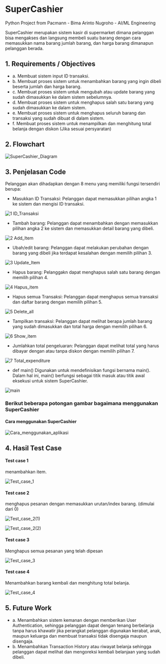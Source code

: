 # SuperCashier
Python Project from Pacmann - Bima Arinto Nugroho - AI/ML Engineering

SuperCashier merupakan sistem kasir di supermarket dimana pelanggan bisa mengakses dan langsung membeli suatu barang dengan cara memasukkan nama barang jumlah barang, dan harga barang dimanapun pelanggan berada.

## 1. Requirements / Objectives
   - a. Membuat sistem input ID transaksi.
   - b. Membuat proses sistem untuk menambahkan barang yang ingin dibeli beserta jumlah dan harga barang.
   - c. Membuat proses sistem untuk mengubah atau update barang yang sudah dimasukkan ke dalam sistem sebelumnya.
   - d. Membuat proses sistem untuk menghapus salah satu barang yang sudah dimasukkan ke dalam sistem.
   - e. Membuat proses sistem untuk menghapus seluruh barang dan transaksi yang sudah dibuat di dalam sistem.
   - f. Membuat proses sistem untuk menampilkan dan menghitung total belanja dengan diskon (Jika sesuai persyaratan)

## 2.  Flowchart

![SuperCashier_Diagram](https://github.com/BimaArinto/SuperCashier/assets/98025217/bd77c2e9-2367-4d5d-a713-aebb5d69403f)

## 3. Penjelasan Code
Pelanggan akan dihadapkan dengan 8 menu yang memiliki fungsi tersendiri berupa:
- Masukkan ID Transaksi: Pelanggan dapat memasukkan pilihan angka 1 ke sistem dan mengisi ID transaksi.

![1  ID_Transaksi](https://github.com/BimaArinto/SuperCashier/assets/98025217/22596285-5479-4b3c-8823-788b2a8069b1)

- Tambah barang: Pelanggan dapat menambahkan dengan memasukkan pilihan angka 2 ke sistem dan memasukkan detail barang yang dibeli.

![2  Add_Item](https://github.com/BimaArinto/SuperCashier/assets/98025217/932babe7-f311-40c9-b6d8-4d53d82ff475)

- Ubah/edit barang: Pelanggan dapat melakukan perubahan dengan barang yang dibeli jika terdapat kesalahan dengan memilih pilihan 3.

![3  Update_Item](https://github.com/BimaArinto/SuperCashier/assets/98025217/946b6cd6-f407-485b-a9c8-1cc7c256bde3)

- Hapus barang: Pelanggakn dapat menghapus salah satu barang dengan memilih pilihan 4.

![4  Hapus_item](https://github.com/BimaArinto/SuperCashier/assets/98025217/083481ba-e654-4a5b-926d-d82a1f286ca7)

- Hapus semua Transaksi: Pelanggan dapat menghapus semua transaksi dan daftar barang dengan memilih pilihan 5.

![5  Delete_all](https://github.com/BimaArinto/SuperCashier/assets/98025217/3fccc5ef-0dde-47c3-9a06-b4cab04c41f5)

- Tampilkan transaksi: Pelanggan dapat melihat berapa jumlah barang yang sudah dimasukkan dan total harga dengan memilih pilihan 6.

![6  Show_item](https://github.com/BimaArinto/SuperCashier/assets/98025217/edc26526-27ca-487b-80bf-22e5e9f1d96b)

- Jumlahkan total pengeluaran: Pelanggan dapat melihat total yang harus dibayar dengan atau tanpa diskon dengan memilih pilihan 7.

![7  Total_expenditure](https://github.com/BimaArinto/SuperCashier/assets/98025217/587804cc-1e1b-41be-acc5-1afe77012bd7)

- def main()
Digunakan untuk mendefinisikan fungsi bernama main(). Dalam hal ini, main() berfungsi sebagai titik masuk atau titik awal eksekusi untuk sistem SuperCashier.

![main](https://github.com/BimaArinto/SuperCashier/assets/98025217/5e84256e-87b5-4665-a9a5-0447fa23c246)

### Berikut beberapa potongan gambar bagaimana menggunakan SuperCashier
#### Cara menggunakan SuperCashier

![Cara_menggunakan_aplikasi](https://github.com/BimaArinto/SuperCashier/assets/98025217/8d2500fb-1d75-4f00-8c9b-1cde4ebe2dfc)

## 4. Hasil Test Case

#### Test case 1
menambahkan item.

![Test_case_1](https://github.com/BimaArinto/SuperCashier/assets/98025217/0271822b-0170-410c-bc3b-341ab820efbb)

#### Test case 2
menghapus pesanan dengan memasukkan urutan/index barang. (dimulai dari 0)

![Test_case_2(1)](https://github.com/BimaArinto/SuperCashier/assets/98025217/d4e57085-3698-40e1-b394-470de979b4b7)

![Test_case_2(2)](https://github.com/BimaArinto/SuperCashier/assets/98025217/10c34472-8721-47a1-9968-cc902abcbcd7)

#### Test case 3
Menghapus semua pesanan yang telah dipesan

![Test_case_3](https://github.com/BimaArinto/SuperCashier/assets/98025217/6d4cd3d3-9e38-4f76-9634-4fe86a96ef69)

#### Test case 4
Menambahkan barang kembali dan menghitung total belanja.

![Test_case_4](https://github.com/BimaArinto/SuperCashier/assets/98025217/db9e32bf-a13d-4969-b260-d6c5bb07d6ba)

## 5. Future Work
- a. Menambahkan sistem kemanan dengan memberikan User Authentication, sehingga pelanggan dapat dengan tenang berbelanja tanpa harus khawatir jika perangkat pelanggan digunakan kerabat, anak, maupun keluarga dan membuat transaksi tidak disengaja maupun disengaja.
- b. Menambahkan Transaction History atau riwayat belanja sehingga pelanggan dapat melihat dan mengoreksi kembali belanjaan yang sudah dibeli.
